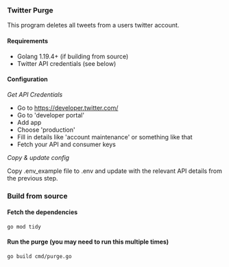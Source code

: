 ### Twitter Purge

This program deletes all tweets from a users twitter account.

#### Requirements

- Golang 1.19.4+ (if building from source)
- Twitter API credentials (see below)

#### Configuration

*Get API Credentials*

- Go to https://developer.twitter.com/
- Go to 'developer portal'
- Add app
- Choose 'production'
- Fill in details like 'account maintenance' or something like that
- Fetch your API and consumer keys

*Copy & update config*

Copy .env_example file to .env and update with the relevant API details from the previous step.

### Build from source

#### Fetch the dependencies
```
go mod tidy
```

#### Run the purge (you may need to run this multiple times)
```
go build cmd/purge.go
```